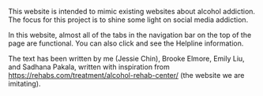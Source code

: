 This website is intended to mimic existing websites about alcohol addiction. The focus for this project is to shine some light on social media addiction.

In this website, almost all of the tabs in the navigation bar on the top of the page are functional. You can also click and see the Helpline information.

The text has been written by me (Jessie Chin), Brooke Elmore, Emily Liu, and Sadhana Pakala, written with inspiration from https://rehabs.com/treatment/alcohol-rehab-center/ (the website we are imitating).